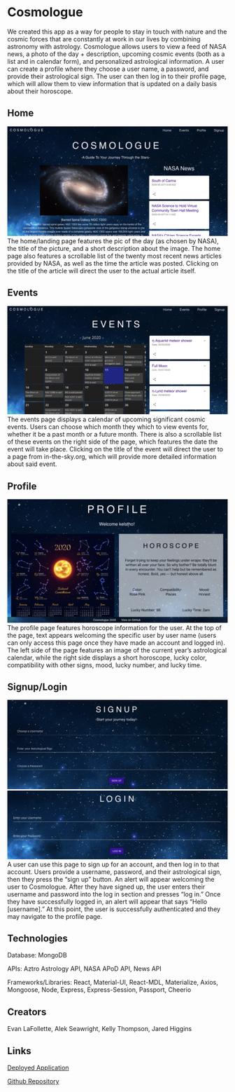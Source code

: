 # Cosmologue
We created this app as a way for people to stay in touch with nature and the cosmic forces that are constantly at work in our lives by combining astronomy with astrology. Cosmologue allows users to view a feed of NASA news, a photo of the day + description, upcoming cosmic events (both as a list and in calendar form), and personalized astrological information. A user can create a profile where they choose a user name, a password, and provide their astrological sign. The user can then log in to their profile page, which will allow them to view information that is updated on a daily basis about their horoscope.

## Home
![Home Page](/client/src/assets/images/home.png?raw=true)
The home/landing page features the pic of the day (as chosen by NASA), the title of the picture, and a short description about the image. The home page also features a scrollable list of the twenty most recent news articles provided by NASA, as well as the time the article was posted. Clicking on the title of the article will direct the user to the actual article itself.

## Events
![Events Page](/client/src/assets/images/events.png?raw=true)
The events page displays a calendar of upcoming significant cosmic events. Users can choose which month they which to view events for, whether it be a past month or a future month. There is also a scrollable list of these events on the right side of the page, which features the date the event will take place. Clicking on the title of the event will direct the user to a page from in-the-sky.org, which will provide more detailed information about said event.

## Profile
![Profile Page](/client/src/assets/images/profile.png?raw=true)
The profile page features horoscope information for the user. At the top of the page, text appears welcoming the specific user by user name (users can only access this page once they have made an account and logged in). The left side of the page features an image of the current year’s astrological calendar, while the right side displays a short horoscope, lucky color, compatibility with other signs, mood, lucky number, and lucky time.

## Signup/Login
![Signup Page](/client/src/assets/images/signup.png?raw=true)
![Login Page](/client/src/assets/images/login.png?raw=true)
A user can use this page to sign up for an account, and then log in to that account. Users provide a username, password, and their astrological sign, then they press the “sign up” button. An alert will appear welcoming the user to Cosmologue. After they have signed up, the user enters their username and password into the log in section and presses “log in.” Once they have successfully logged in, an alert will appear that says “Hello [username].” At this point, the user is successfully authenticated and they may navigate to the profile page.

## Technologies
Database: MongoDB

APIs: Aztro Astrology API, NASA APoD API, News API

Frameworks/Libraries: React, Material-UI, React-MDL, Materialize, Axios, Mongoose, Node, Express, Express-Session, Passport, Cheerio

## Creators
Evan LaFollette, Alek Seawright, Kelly Thompson, Jared Higgins

## Links
[Deployed Application](https://cosmologue.herokuapp.com)

[Github Repository](https://github.com/kelstho/cosmologue)